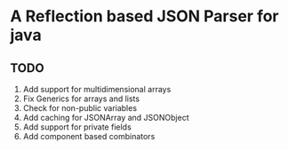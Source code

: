 # A Reflection based JSON Parser for java




## TODO
1. Add support for multidimensional arrays
2. Fix Generics for arrays and lists
3. Check for non-public variables
4. Add caching for JSONArray and JSONObject
5. Add support for private fields
6. Add component based combinators